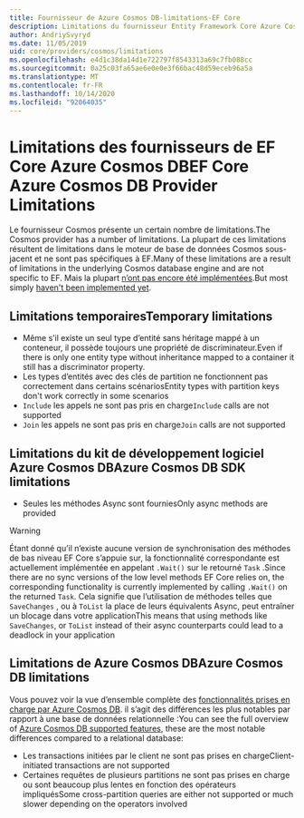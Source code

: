 ```yaml
---
title: Fournisseur de Azure Cosmos DB-limitations-EF Core
description: Limitations du fournisseur Entity Framework Core Azure Cosmos DB par rapport à d’autres fournisseurs
author: AndriySvyryd
ms.date: 11/05/2019
uid: core/providers/cosmos/limitations
ms.openlocfilehash: e4d1c38da14d1e722797f8543313a69c7fb088cc
ms.sourcegitcommit: 0a25c03fa65ae6e0e0e3f66bac48d59eceb96a5a
ms.translationtype: MT
ms.contentlocale: fr-FR
ms.lasthandoff: 10/14/2020
ms.locfileid: "92064035"
---
```

# <a name="ef-core-azure-cosmos-db-provider-limitations"></a><span data-ttu-id="80c7b-103">Limitations des fournisseurs de EF Core Azure Cosmos DB</span><span class="sxs-lookup"><span data-stu-id="80c7b-103">EF Core Azure Cosmos DB Provider Limitations</span></span>

<span data-ttu-id="80c7b-104">Le fournisseur Cosmos présente un certain nombre de limitations.</span><span class="sxs-lookup"><span data-stu-id="80c7b-104">The Cosmos provider has a number of limitations.</span></span> <span data-ttu-id="80c7b-105">La plupart de ces limitations résultent de limitations dans le moteur de base de données Cosmos sous-jacent et ne sont pas spécifiques à EF.</span><span class="sxs-lookup"><span data-stu-id="80c7b-105">Many of these limitations are a result of limitations in the underlying Cosmos database engine and are not specific to EF.</span></span> <span data-ttu-id="80c7b-106">Mais la plupart [n’ont pas encore été implémentées](https://github.com/aspnet/EntityFrameworkCore/issues?page=1&q=is%3Aissue+is%3Aopen+Cosmos+in%3Atitle+label%3Atype-enhancement+sort%3Areactions-%2B1-desc).</span><span class="sxs-lookup"><span data-stu-id="80c7b-106">But most simply [haven't been implemented yet](https://github.com/aspnet/EntityFrameworkCore/issues?page=1&q=is%3Aissue+is%3Aopen+Cosmos+in%3Atitle+label%3Atype-enhancement+sort%3Areactions-%2B1-desc).</span></span>

## <a name="temporary-limitations"></a><span data-ttu-id="80c7b-107">Limitations temporaires</span><span class="sxs-lookup"><span data-stu-id="80c7b-107">Temporary limitations</span></span>

- <span data-ttu-id="80c7b-108">Même s’il existe un seul type d’entité sans héritage mappé à un conteneur, il possède toujours une propriété de discriminateur.</span><span class="sxs-lookup"><span data-stu-id="80c7b-108">Even if there is only one entity type without inheritance mapped to a container it still has a discriminator property.</span></span>
- <span data-ttu-id="80c7b-109">Les types d’entités avec des clés de partition ne fonctionnent pas correctement dans certains scénarios</span><span class="sxs-lookup"><span data-stu-id="80c7b-109">Entity types with partition keys don't work correctly in some scenarios</span></span>
- <span data-ttu-id="80c7b-110">`Include` les appels ne sont pas pris en charge</span><span class="sxs-lookup"><span data-stu-id="80c7b-110">`Include` calls are not supported</span></span>
- <span data-ttu-id="80c7b-111">`Join` les appels ne sont pas pris en charge</span><span class="sxs-lookup"><span data-stu-id="80c7b-111">`Join` calls are not supported</span></span>

## <a name="azure-cosmos-db-sdk-limitations"></a><span data-ttu-id="80c7b-112">Limitations du kit de développement logiciel Azure Cosmos DB</span><span class="sxs-lookup"><span data-stu-id="80c7b-112">Azure Cosmos DB SDK limitations</span></span>

- <span data-ttu-id="80c7b-113">Seules les méthodes Async sont fournies</span><span class="sxs-lookup"><span data-stu-id="80c7b-113">Only async methods are provided</span></span>

> [!WARNING]
> <span data-ttu-id="80c7b-114">Étant donné qu’il n’existe aucune version de synchronisation des méthodes de bas niveau EF Core s’appuie sur, la fonctionnalité correspondante est actuellement implémentée en appelant `.Wait()` sur le retourné `Task` .</span><span class="sxs-lookup"><span data-stu-id="80c7b-114">Since there are no sync versions of the low level methods EF Core relies on, the corresponding functionality is currently implemented by calling `.Wait()` on the returned `Task`.</span></span> <span data-ttu-id="80c7b-115">Cela signifie que l’utilisation de méthodes telles que `SaveChanges` , ou à `ToList` la place de leurs équivalents Async, peut entraîner un blocage dans votre application</span><span class="sxs-lookup"><span data-stu-id="80c7b-115">This means that using methods like `SaveChanges`, or `ToList` instead of their async counterparts could lead to a deadlock in your application</span></span>

## <a name="azure-cosmos-db-limitations"></a><span data-ttu-id="80c7b-116">Limitations de Azure Cosmos DB</span><span class="sxs-lookup"><span data-stu-id="80c7b-116">Azure Cosmos DB limitations</span></span>

<span data-ttu-id="80c7b-117">Vous pouvez voir la vue d’ensemble complète des [fonctionnalités prises en charge par Azure Cosmos DB](/azure/cosmos-db/modeling-data). il s’agit des différences les plus notables par rapport à une base de données relationnelle :</span><span class="sxs-lookup"><span data-stu-id="80c7b-117">You can see the full overview of [Azure Cosmos DB supported features](/azure/cosmos-db/modeling-data), these are the most notable differences compared to a relational database:</span></span>

- <span data-ttu-id="80c7b-118">Les transactions initiées par le client ne sont pas prises en charge</span><span class="sxs-lookup"><span data-stu-id="80c7b-118">Client-initiated transactions are not supported</span></span>
- <span data-ttu-id="80c7b-119">Certaines requêtes de plusieurs partitions ne sont pas prises en charge ou sont beaucoup plus lentes en fonction des opérateurs impliqués</span><span class="sxs-lookup"><span data-stu-id="80c7b-119">Some cross-partition queries are either not supported or much slower depending on the operators involved</span></span>
